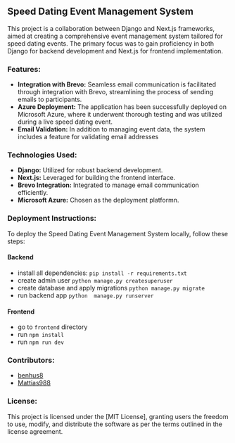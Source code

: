 ## Speed Dating Event Management System 
This project is a collaboration between Django and Next.js frameworks, aimed at creating a comprehensive event management system tailored for speed dating events. The primary focus was to gain proficiency in both Django for backend development and Next.js for frontend implementation.

### Features:

- **Integration with Brevo:** Seamless email communication is facilitated through integration with Brevo, streamlining the process of sending emails to participants.
- **Azure Deployment:** The application has been successfully deployed on Microsoft Azure, where it underwent thorough testing and was utilized during a live speed dating event.
- **Email Validation:** In addition to managing event data, the system includes a feature for validating email addresses

### Technologies Used:

- **Django:** Utilized for robust backend development.
- **Next.js:** Leveraged for building the frontend interface.
- **Brevo Integration:** Integrated to manage email communication efficiently.
- **Microsoft Azure:** Chosen as the deployment platformn.

### Deployment Instructions:
To deploy the Speed Dating Event Management System locally, follow these steps:

#### Backend
- install all dependencies: `pip install -r requirements.txt` <br>
- create admin user `python manage.py createsuperuser` <br>
- create database and apply migrations `python manage.py migrate `
- run backend app `python  manage.py runserver `
 
#### Frontend
- go to `frontend` directory
- run `npm install` <br>
- run `npm run dev` <br>
### Contributors:
- [benhus8](https://github.com/benhus8)
- [Mattias988](https://github.com/Mattias988)

### License:
This project is licensed under the [MIT License], granting users the freedom to use, modify, and distribute the software as per the terms outlined in the license agreement.
